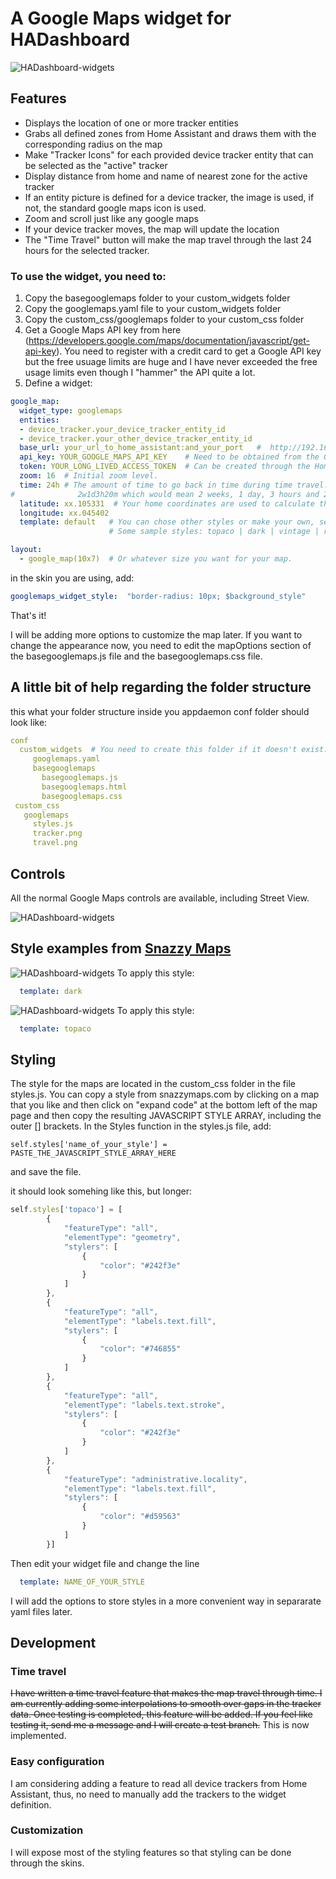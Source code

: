 
# A Google Maps widget for HADashboard

![HADashboard-widgets](https://github.com/tjntomas/HADashboard-widgets/blob/master/img/googlemapwidgets2.png?raw=true)

## Features
* Displays the location of one or more tracker entities
* Grabs all defined zones from Home Assistant and draws them with the corresponding radius on the map
* Make "Tracker Icons" for each provided device tracker entity that can be selected as the "active" tracker
* Display distance from home and name of nearest zone for the active tracker
* If an entity picture is defined for a device tracker, the image is used, if not, the standard google maps icon is used.
* Zoom and scroll just like any google maps
* If your device tracker moves, the map will update the location
* The "Time Travel" button will make the map travel through the last 24 hours for the selected tracker.

### To use the widget, you need to:
1. Copy the basegooglemaps folder to your custom_widgets folder
2. Copy the googlemaps.yaml file to your custom_widgets folder
3. Copy the custom_css/googlemaps folder to your custom_css folder
4. Get a Google Maps API key from here (https://developers.google.com/maps/documentation/javascript/get-api-key). You need to register with a credit card to get a Google API key but the free usuage limits are huge and I have never exceeded the free usage limits even though I "hammer" the API quite a lot.
5. Define a widget:
````yaml
google_map:
  widget_type: googlemaps
  entities:
  - device_tracker.your_device_tracker_entity_id
  - device_tracker.your_other_device_tracker_entity_id
  base_url: your_url_to_home_assistant:and_your_port   #  http://192.168.1.20:8123
  api_key: YOUR_GOOGLE_MAPS_API_KEY    # Need to be obtained from the Google API console.
  token: YOUR_LONG_LIVED_ACCESS_TOKEN  # Can be created through the Home Assistant UI.
  zoom: 16  # Initial zoom level.
  time: 24h # The amount of time to go back in time during time travel. You can combine w,d,h,m ie.  
#              2w1d3h20m which would mean 2 weeks, 1 day, 3 hours and 20 minutes.
  latitude: xx.105331  # Your home coordinates are used to calculate the distance from home.
  longitude: xx.045402
  template: default   # You can chose other styles or make your own, see the styling section below.
                      # Some sample styles: topaco | dark | vintage | retro

layout:
  - google_map(10x7)  # Or whatever size you want for your map.
````

in the skin you are using, add:
````yaml
googlemaps_widget_style:  "border-radius: 10px; $background_style"
````
That's it!

I will be adding more options to customize the map later. If you want to change the appearance now, you need to edit the mapOptions section of the basegooglemaps.js file and the basegooglemaps.css file.

## A little bit of help regarding the folder structure
this what your folder structure inside you appdaemon conf folder should look like:
````yaml
conf
  custom_widgets  # You need to create this folder if it doesn't exist.
     googlemaps.yaml
     basegooglemaps
       basegooglemaps.js
       basegooglemaps.html
       basegooglemaps.css
 custom_css
   googlemaps
     styles.js
     tracker.png
     travel.png
````
  
 ## Controls
 All the normal Google Maps controls are available, including Street View.
 
 ![HADashboard-widgets](https://github.com/tjntomas/HADashboard-widgets/blob/master/img/googlestreetview.png?raw=true?raw=true)



## Style examples from [Snazzy Maps](http://snazzymaps.com)

![HADashboard-widgets](https://github.com/tjntomas/HADashboard-widgets/blob/master/img/dark_map_style.png?raw=true)
To apply this style:
````yaml
  template: dark
  ````

![HADashboard-widgets](https://github.com/tjntomas/HADashboard-widgets/blob/master/img/topaco_map_style.png?raw=true)
To apply this style:
````yaml
  template: topaco
  ````
  
## Styling
The style for the maps are located in the custom_css folder in the file styles.js.
You can copy a style from snazzymaps.com by clicking on a map that you like and then click on "expand code" at the bottom left of the map page and then copy the resulting JAVASCRIPT STYLE ARRAY, including the outer [] brackets. In the Styles function in the styles.js file, add:
````
self.styles['name_of_your_style'] = PASTE_THE_JAVASCRIPT_STYLE_ARRAY_HERE
````
and save the file. 

it should look somehing like this, but longer:
````javascript
self.styles['topaco'] = [
        {
            "featureType": "all",
            "elementType": "geometry",
            "stylers": [
                {
                    "color": "#242f3e"
                }
            ]
        },
        {
            "featureType": "all",
            "elementType": "labels.text.fill",
            "stylers": [
                {
                    "color": "#746855"
                }
            ]
        },
        {
            "featureType": "all",
            "elementType": "labels.text.stroke",
            "stylers": [
                {
                    "color": "#242f3e"
                }
            ]
        },
        {
            "featureType": "administrative.locality",
            "elementType": "labels.text.fill",
            "stylers": [
                {
                    "color": "#d59563"
                }
            ]
        }]
````
Then edit your widget file and change the line
````yaml
  template: NAME_OF_YOUR_STYLE
  ````
  
I will add the options to store styles in a more convenient way in separarate yaml files later.

## Development
### Time travel
~~I have written a time travel feature that makes the map travel through time. I am currently adding some interpolations to smooth over gaps in the tracker data. Once testing is completed, this feature will be added. If you feel like testing it, send me a message and I will create a test branch.~~
This is now implemented.

### Easy configuration
I am considering adding a feature to read all device trackers from Home Assistant, thus, no need to manually add the trackers to the widget definition.
### Customization
I will expose most of the styling features so that styling can be done through the skins.
